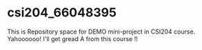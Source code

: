 # csi204_66048395
This is Repository space for DEMO mini-project in CSI204 course.
Yahoooooo! I'll get gread A from this course !!
